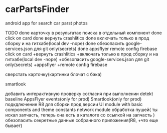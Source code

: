 # carPartsFinder
android app for search car parst photos


TODO
done карточку в результатах поиска в отдельный компонент
done click on card
done вернуть crashlitics
done включать только в прод сборку и на гитхабе(local dev -nope)
done обезопасить google-services.json для git only(secrets)
done appsflyer
remote config firebase
click on card
+вернуть crashlitics
+включать только в прод сборку и на гитхабе(local dev -nope)
+обезопасить google-services.json для git only(secrets)
+appsflyer
+remote config firebase

сверстать карточку(картинки блочат с бэка)


smartlook

добавить интерактивную проверку согласия при выполнении detekt baseline
AppsFlyer events(only for prod)
Smartlook(only for prod)
подкдлючение R8 для сборки прод версии
UI module with basic components and theme constants
network module
обработка пушей( ты искал запчасть, теперь она есть в каталоге со ссылкой на запчасть )
обезопасить секретные данные собранного приложения(R8, +что еще бывает)
